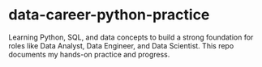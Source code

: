 # data-career-python-practice
Learning Python, SQL, and data concepts to build a strong foundation for roles like Data Analyst, Data Engineer, and Data Scientist. This repo documents my hands-on practice and progress.
